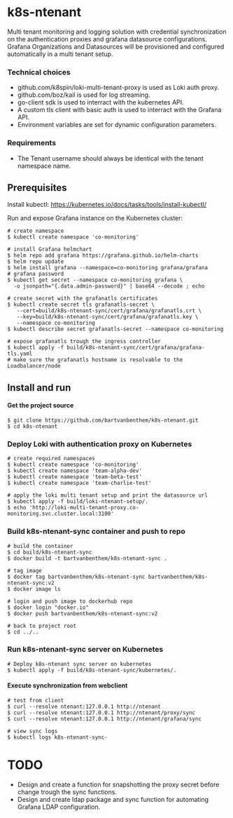 # k8s-ntenant
Multi tenant monitoring and logging solution with credential synchronization on the authentication proxies and grafana datasource configurations. Grafana Organizations and Datasources will be provisioned and configured automatically in a multi tenant setup.

### Technical choices
* github.com/k8spin/loki-multi-tenant-proxy is used as Loki auth proxy.
* github.com/boz/kail is used for log streaming.
* go-client sdk is used to interract with the kubernetes API.
* A custom tls client with basic auth is used to interract with the Grafana API.
* Environment variables are set for dynamic configuration parameters.

### Requirements
* The Tenant username should always be identical with the tenant namespace name.

## Prerequisites
Install kubectl: https://kubernetes.io/docs/tasks/tools/install-kubectl/

Run and expose Grafana instance on the Kubernetes cluster:
```shell
# create namespace
$ kubectl create namespace 'co-monitoring'

# install Grafana helmchart
$ helm repo add grafana https://grafana.github.io/helm-charts
$ helm repo update
$ helm install grafana --namespace=co-monitoring grafana/grafana
# grafana password
$ kubectl get secret --namespace co-monitoring grafana \
  -o jsonpath="{.data.admin-password}" | base64 --decode ; echo

# create secret with the grafanatls certificates
$ kubectl create secret tls grafanatls-secret \
   --cert=build/k8s-ntenant-sync/cert/grafana/grafanatls.crt \
   --key=build/k8s-ntenant-sync/cert/grafana/grafanatls.key \
   --namespace co-monitoring
$ kubectl describe secret grafanatls-secret --namespace co-monitoring

# expose grafanatls trough the ingress controller
$ kubectl apply -f build/k8s-ntenant-sync/cert/grafana/grafana-tls.yaml
# make sure the grafanatls hostname is resolvable to the Loadbalancer/node
```

## Install and run

#### Get the project source
```shell
$ git clone https://github.com/bartvanbenthem/k8s-ntenant.git
$ cd k8s-ntenant
```

### Deploy Loki with authentication proxy on Kubernetes
```shell
# create required namespaces
$ kubectl create namespace 'co-monitoring'
$ kubectl create namespace 'team-alpha-dev'
$ kubectl create namespace 'team-beta-test'
$ kubectl create namespace 'team-charlie-test'

# apply the loki multi tenant setup and print the datasource url
$ kubectl apply -f build/loki-ntenant-setup/.
$ echo 'http://loki-multi-tenant-proxy.co-monitoring.svc.cluster.local:3100'
```

### Build k8s-ntenant-sync container and push to repo
```shell
# build the container
$ cd build/k8s-ntenant-sync
$ docker build -t bartvanbenthem/k8s-ntenant-sync .

# tag image
$ docker tag bartvanbenthem/k8s-ntenant-sync bartvanbenthem/k8s-ntenant-sync:v2
$ docker image ls

# login and push image to dockerhub repo
$ docker login "docker.io"
$ docker push bartvanbenthem/k8s-ntenant-sync:v2

# back to project root
$ cd ../..
```

### Run k8s-ntenant-sync server on Kubernetes
```shell
# Deploy k8s-ntenant sync server on kubernetes
$ kubectl apply -f build/k8s-ntenant-sync/kubernetes/.
```

#### Execute synchronization from webclient
```shell
# test from client
$ curl --resolve ntenant:127.0.0.1 http://ntenant
$ curl --resolve ntenant:127.0.0.1 http://ntenant/proxy/sync
$ curl --resolve ntenant:127.0.0.1 http://ntenant/grafana/sync

# view sync logs
$ kubectl logs k8s-ntenant-sync-
```

# TODO
* Design and create a function for snapshotting the proxy secret before change trough the sync functions.
* Design and create ldap package and sync function for automating Grafana LDAP configuration.


